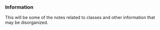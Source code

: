 

### Information

This will be some of the notes related to classes and other information that may be disorganized.

